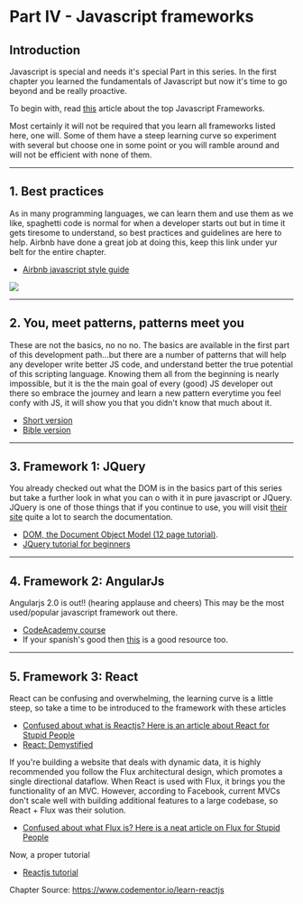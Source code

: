 # Part IV - Javascript frameworks

## Introduction

Javascript is special and needs it's special Part in this series. In the first chapter you learned the fundamentals of Javascript but now it's time to go beyond and be really proactive.

To begin with, read [this](http://www.sitepoint.com/top-javascript-frameworks-libraries-tools-use/) article about the top Javascript Frameworks.

Most certainly it will not be required that you learn all frameworks listed here, one will. Some of them have a steep learning curve so experiment with several but choose one in some point or you will ramble around and will not be efficient with none of them.

---

## 1. Best practices

As in many programming languages, we can learn them and use them as we like, spaghetti code is normal for when a developer starts out but in time it gets tiresome to understand, so best practices and guidelines are here to help. Airbnb have done a great job at doing this, keep this link under yur belt for the entire chapter.

- [Airbnb javascript style guide](https://github.com/airbnb/javascript)

![](/img/spaghetti.jpg)

---

## 2. You, meet patterns, patterns meet you

These are not the basics, no no no. The basics are available in the first part of this development path...but there are a number of patterns that will help any developer write better JS code, and understand better the true potential of this scripting language. Knowing them all from the beginning is nearly impossible, but it is the the main goal of every (good) JS developer out there so embrace the journey and learn a new pattern everytime you feel confy with JS, it will show you that you didn't know that much about it.

- [Short version](https://scotch.io/bar-talk/4-javascript-design-patterns-you-should-know)
- [Bible version](https://addyosmani.com/resources/essentialjsdesignpatterns/book/)

---

## 3. Framework 1: JQuery

You already checked out what the DOM is in the basics part of this series but take a further look in what you can o with it in pure javascript or JQuery. JQuery is one of those things that if you continue to use, you will visit [their site](https://jquery.com/) quite a lot to search the documentation.

- [DOM, the Document Object Model (12 page tutorial)](http://www.w3schools.com/js/js_htmldom.asp).
- [JQuery tutorial for beginners](https://www.youtube.com/playlist?list=PLoYCgNOIyGABdI2V8I_SWo22tFpgh2s6_)

---

## 4. Framework 2: AngularJs

Angularjs 2.0 is out!! (hearing applause and cheers) This may be the most used/popular javascript framework out there.

- [CodeAcademy course](https://www.codecademy.com/learn/learn-angularjs)
- If your spanish's good then [this](https://www.youtube.com/playlist?list=PLpOqH6AE0tNhdnOl1mOBthj4C7OHdwQB2) is a good resource too.

---

## 5. Framework 3: React

React can be confusing and overwhelming, the learning curve is a little steep, so take a time to be introduced to the framework with these articles

- [Confused about what is Reactjs? Here is an article about React for Stupid People](http://blog.andrewray.me/reactjs-for-stupid-people/)
- [React: Demystified](http://blog.reverberate.org/2014/02/react-demystified.html)

If you're building a website that deals with dynamic data, it is highly recommended you follow the Flux architectural design, which promotes a single directional dataflow. When React is used with Flux, it brings you the functionality of an MVC. However, according to Facebook, current MVCs don't scale well with building additional features to a large codebase, so React + Flux was their solution.

- [Confused about what Flux is? Here is a neat article on Flux for Stupid People](http://blog.andrewray.me/flux-for-stupid-people/)

Now, a proper tutorial

- [Reactjs tutorial](https://www.youtube.com/playlist?list=PLoYCgNOIyGABj2GQSlDRjgvXtqfDxKm5b)

Chapter Source: https://www.codementor.io/learn-reactjs
